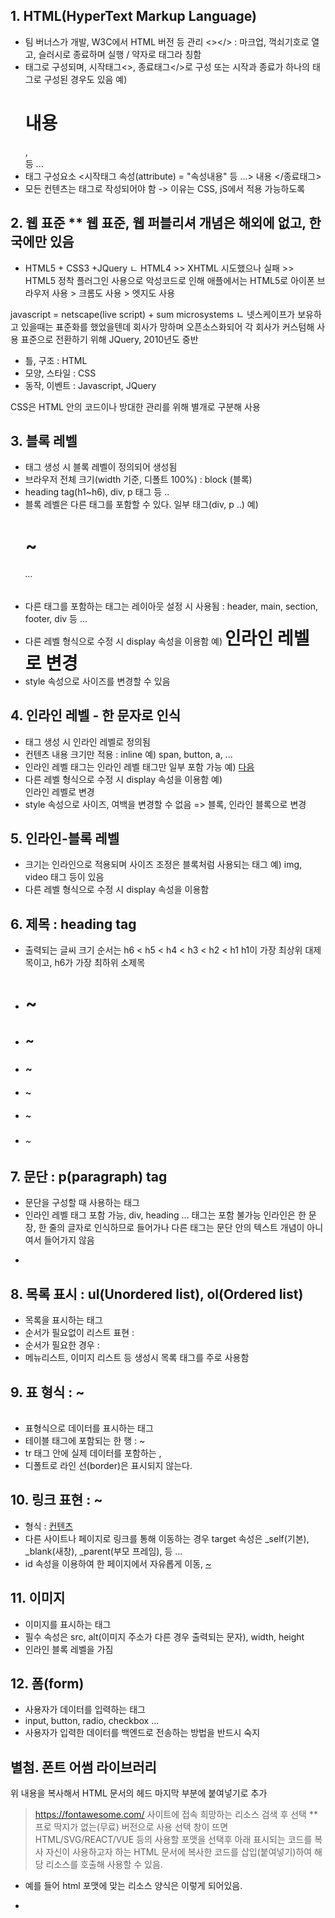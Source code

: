 ## 1. HTML(HyperText Markup Language)
- 팀 버너스가 개발, W3C에서 HTML 버전 등 관리
  <></> : 마크업, 꺽쇠기호로 열고, 슬러시로 종료하며 실행 / 약자로 태그라 칭함
- 태그로 구성되며, 시작태그<>, 종료태그</>로 구성
  또는 시작과 종료가 하나의 태그로 구성된 경우도 있음
  예) <h1>내용</h1>, <br/> 등 ...
- 태그 구성요소
  <시작태그 속성(attribute) = "속성내용" 등 ...> 내용 </종료태그>
- 모든 컨텐츠는 태그로 작성되어야 함 -> 이유는 CSS, jS에서 적용 가능하도록



## 2. 웹 표준 ** 웹 표준, 웹 퍼블리셔 개념은 해외에 없고, 한국에만 있음
- HTML5 + CSS3 +JQuery
ㄴ HTML4 >> XHTML 시도했으나 실패 >> HTML5 정착
   플러그인 사용으로 악성코드로 인해 애플에서는 HTML5로 아이폰 브라우저 사용 > 크롬도 사용 > 엣지도 사용

javascript = netscape(live script) +  sum microsystems
ㄴ 넷스케이프가 보유하고 있을때는 표준화를 했었을텐데 회사가 망하며 오픈소스화되어 각 회사가 커스텀해 사용
   표준으로 전환하기 위해 JQuery, 2010년도 중반

- 틀, 구조 : HTML
- 모양, 스타일 : CSS
- 동작, 이벤트 : Javascript, JQuery

CSS은 HTML 안의 코드이나 방대한 관리를 위해 별개로 구분해 사용



## 3. 블록 레벨
- 태그 생성 시 블록 레벨이 정의되어 생성됨
- 브라우저 전체 크기(width 기준, 디폴트 100%) : block (블록)
- heading tag(h1~h6), div, p 태그 등 ..
- 블록 레벨은 다른 태그를 포함할 수 있다. 일부 태그(div, p ..)
  예)
    <div>
        <h1>~<h6>
        ...
    </div>
- 다른 태그를 포함하는 태그는 레이아웃 설정 시 사용됨
  : header, main, section, footer, div 등 ...
- 다른 레벨 형식으로 수정 시 display 속성을 이용함
  예)
  <h1 style="display: inline;">인라인 레벨로 변경</h1>
- style 속성으로 사이즈를 변경할 수 있음



## 4. 인라인 레벨 - 한 문자로 인식
- 태그 생성 시 인라인 레벨로 정의됨
- 컨텐츠 내용 크기만 적용 : inline
  예) span, button, a, ...
- 인라인 레벨 태그는 인라인 레벨 태그만 일부 포함 가능
  예)
  <span> <a href="#">다음</a> </span>
- 다른 레벨 형식으로 수정 시 display 속성을 이용함
  예)
  <span style="display: block;">인라인 레벨로 변경</span>
- style 속성으로 사이즈, 여백을 변경할 수 없음 => 블록, 인라인 블록으로 변경



## 5. 인라인-블록 레벨
- 크기는 인라인으로 적용되며 사이즈 조정은 블록처럼 사용되는 태그
  예) img, video 태그 등이 있음
- 다른 레벨 형식으로 수정 시 display 속성을 이용함


## 6. 제목 : heading tag
- 출력되는 글씨 크기 순서는 h6 < h5 < h4 < h3 < h2 < h1
  h1이 가장 최상위 대제목이고, h6가 가장 최하위 소제목
- <h1> ~ </h1>
- <h2> ~ </h2>
- <h3> ~ </h3>
- <h4> ~ </h4>
- <h5> ~ </h5>
- <h6> ~ </h6>



## 7. 문단 : p(paragraph) tag
- 문단을 구성할 때 사용하는 태그
- 인라인 레벨 태그 포함 가능, div, heading ... 태그는 포함 불가능
  인라인은 한 문장, 한 줄의 글자로 인식하므로 들어가나 다른 태그는 문단 안의 텍스트 개념이 아니여서 들어가지 않음
- <p></p>



## 8. 목록 표시 : ul(Unordered list), ol(Ordered list)
- 목록을 표시하는 태그
- 순서가 필요없이 리스트 표현 : <ul></ul>
- 순서가 필요한 경우 : <ol></ol>
- 메뉴리스트, 이미지 리스트 등 생성시 목록 태그를 주로 사용함



## 9. 표 형식 : <table> ~ </table>
- 표형식으로 데이터를 표시하는 태그
- 테이블 태그에 포함되는 한 행 : <tr> ~ </tr>
- tr 태그 안에 실제 데이터를 포함하는 <th>, <td>
- 디폴트로 라인 선(border)은 표시되지 않는다.



## 10. 링크 표현<Anchor> : <a> ~ </a>
- 형식 : <a href="절대/상대 경로" target="">컨텐츠</a>
- 다른 사이트나 페이지로 링크를 통해 이동하는 경우
  target 속성은 _self(기본), _blank(새창), _parent(부모 프레임), 등 ...
- id 속성을 이용하여 한 페이지에서 자유롭게 이동, <a href="#아이디"> ~ </a>



## 11. 이미지
- 이미지를 표시하는 태그
- 필수 속성은 src, alt(이미지 주소가 다른 경우 출력되는 문자), width, height
- 인라인 블록 레벨을 가짐



## 12. 폼(form)
- 사용자가 데이터를 입력하는 태그
- input, button, radio, checkbox ...
- 사용자가 입력한 데이터를 백엔드로 전송하는 방법을 반드시 숙지



## 별첨. 폰트 어썸 라이브러리
<!--
  <link
    rel="stylesheet"
    href="https://cdnjs.cloudflare.com/ajax/libs/font-awesome/6.5.0/css/all.min.css"
  />
-->
위 내용을 복사해서 HTML 문서의 헤드 마지막 부분에 붙여넣기로 추가
> https://fontawesome.com/ 사이트에 접속
> 희망하는 리소스 검색 후 선택 **프로 딱지가 없는(무료) 버전으로 사용
> 선택 창이 뜨면 HTML/SVG/REACT/VUE 등의 사용할 포맷을 선택후 아래 표시되는 코드를 복사
> 자신이 사용하고자 하는 HTML 문서에 복사한 코드를 삽입(붙여넣기)하여 해당 리소스를 호출해 사용할 수 있음.
- 예를 들어 html 포맷에 맞는 리소스 양식은 이렇게 되어있음.
  <i class="fa-solid fa-envelope-open"></i>






-